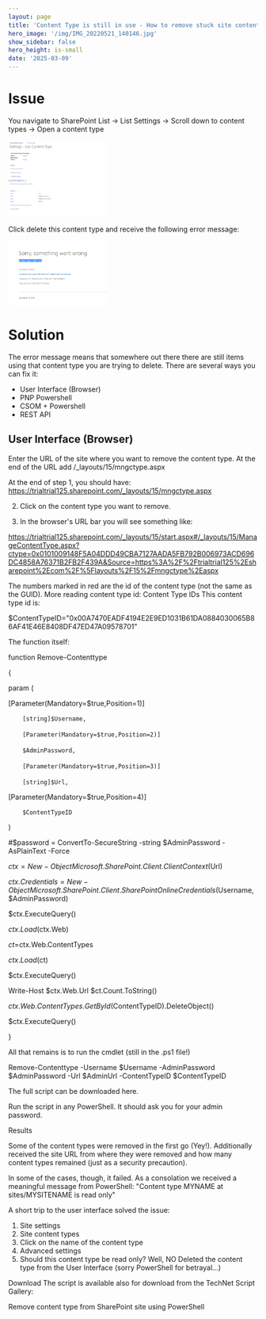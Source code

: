 ```yaml
---
layout: page
title: 'Content Type is still in use - How to remove stuck site content type'
hero_image: '/img/IMG_20220521_140146.jpg'
show_sidebar: false
hero_height: is-small
date: '2025-03-09'
---
```



# Issue 


You navigate to SharePoint List -> List Settings -> Scroll down to content types -> Open a content type

<img src="/articles/img/ctremove0.png" width="200">


Click delete this content type and receive the following error message:

<img src="/articles/img/ctremove.png" width="200">


# Solution


The error message means that somewhere out there there are still items using that content type you are trying to delete. There are several ways you can fix it:

* User Interface (Browser)
* PNP Powershell
* CSOM + Powershell
* REST API



## User Interface (Browser)

Enter the URL of the site where you want to remove the content type. At the end of the URL add /_layouts/15/mngctype.aspx 

At the end of step 1, you should have: https://trialtrial125.sharepoint.com/_layouts/15/mngctype.aspx

2. Click on the content type you want to remove.


3. In the browser's URL bar you will see something like:

https://trialtrial125.sharepoint.com/_layouts/15/start.aspx#/_layouts/15/ManageContentType.aspx?ctype=0x0101009148F5A04DDD49CBA7127AADA5FB792B006973ACD696DC4858A76371B2FB2F439A&Source=https%3A%2F%2Ftrialtrial125%2Esharepoint%2Ecom%2F%5Flayouts%2F15%2Fmngctype%2Easpx

The numbers marked in red are the id of the content type (not the same as the GUID). More reading content type id: Content Type IDs
This content type id is:

$ContentTypeID="0x00A7470EADF4194E2E9ED1031B61DA0884030065B86AF41E46E8408DF47ED47A09578701"

The function itself:


function Remove-Contenttype
 
{
 
param (
 
  [Parameter(Mandatory=$true,Position=1)]
 
        [string]$Username,
 
        [Parameter(Mandatory=$true,Position=2)]
 
        $AdminPassword,
 
        [Parameter(Mandatory=$true,Position=3)]
 
        [string]$Url,
 
[Parameter(Mandatory=$true,Position=4)]
 
        $ContentTypeID
 
  
 
)
 
#$password = ConvertTo-SecureString -string $AdminPassword -AsPlainText -Force
 
  $ctx=New-Object Microsoft.SharePoint.Client.ClientContext($Url)
 
  $ctx.Credentials = New-Object Microsoft.SharePoint.Client.SharePointOnlineCredentials($Username, $AdminPassword)
 
  $ctx.ExecuteQuery()
 
  
 
 $ctx.Load($ctx.Web)
 
  $ct=$ctx.Web.ContentTypes
 
$ctx.Load($ct)
 
$ctx.ExecuteQuery()
 
Write-Host $ctx.Web.Url $ct.Count.ToString()
 
$ctx.Web.ContentTypes.GetById($ContentTypeID).DeleteObject()
 
$ctx.ExecuteQuery()

}

All that remains is to run the cmdlet (still in the .ps1 file!)

Remove-Contenttype -Username $Username -AdminPassword $AdminPassword -Url $AdminUrl -ContentTypeID $ContentTypeID

The full script can be downloaded here.

Run the script in any PowerShell. It should ask you for your admin password.

Results

 

Some of the content types were removed in the first go (Yey!). Additionally received the site URL from where they were removed and how many content types remained (just as a security precaution).

In some of the cases, though, it failed. As a consolation we received a meaningful message from PowerShell:
"Content type MYNAME at sites/MYSITENAME is read only"

A short trip to the user interface solved the issue:

1. Site settings
2. Site content types
3. Click on the name of the content type
4. Advanced settings
5. Should this content type be read only? Well, NO
Deleted the content type from the User Interface (sorry PowerShell for betrayal...)
 





Download
The script is available also for download from the TechNet Script Gallery:

Remove content type from SharePoint site using PowerShell
